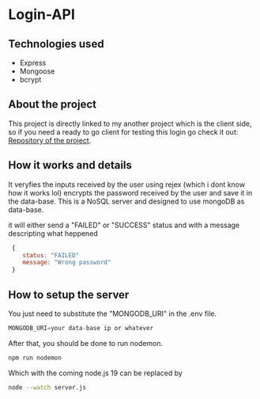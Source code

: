 # Login-API

## Technologies used
- Express
- Mongoose
- bcrypt


## About the project
 This project is directly linked to my another project which is
 the client side, so if you need a ready to go client for
 testing this login go check it out: [Repository of the project](https://github.com/vitorsaa2k/Login-System).

## How it works and details

 It veryfies the inputs received by the user using rejex (which i dont know how it works lol)
 encrypts the password received by the user and save it in the data-base.
 This is a NoSQL server and designed to use mongoDB as data-base.  
   
it will either send a "FAILED" or "SUCCESS" status and with a message descripting what heppened
```javascript
 {
    status: "FAILED"
    message: "Wrong password"
 }
 ``` 

## How to setup the server

 You just need to substitute the "MONGODB_URI" in the .env file.
 ```javascript
 MONGODB_URI=your data-base ip or whatever
 ```  
 After that, you should be done to run nodemon.

```bash
npm run nodemon
```
Which with the coming node.js 19 can be replaced by
```bash
node --watch server.js
```

